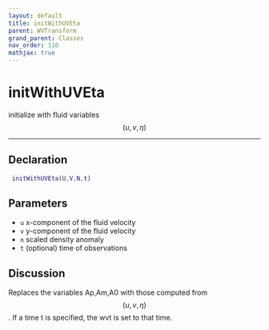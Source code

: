 ```yaml
---
layout: default
title: initWithUVEta
parent: WVTransform
grand_parent: Classes
nav_order: 110
mathjax: true
---
```


#  initWithUVEta

initialize with fluid variables $$(u,v,\eta)$$


---

## Declaration
```matlab
 initWithUVEta(U,V,N,t)
```
## Parameters
+ `u`  x-component of the fluid velocity
+ `v`  y-component of the fluid velocity
+ `n`  scaled density anomaly
+ `t`  (optional) time of observations

## Discussion

  Replaces the variables Ap,Am,A0 with those computed from $$(u,v,\eta)$$.
  If a time t is specified, the wvt is set to that time.
            
